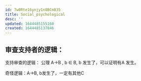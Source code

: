 ```yaml
---
id: 7w0Rte16ynjy1n8BCmB35
title: Social_psychological
desc: ''
updated: 1644485155160
created: 1644485137846
---
```



## 审查支持者的逻辑：

支持审查的逻辑：
公理 A->B , b ∈ B, b 发生了，可以证明有A 发生。

奇怪逻辑：A->B, b发生了，一定有其他C
